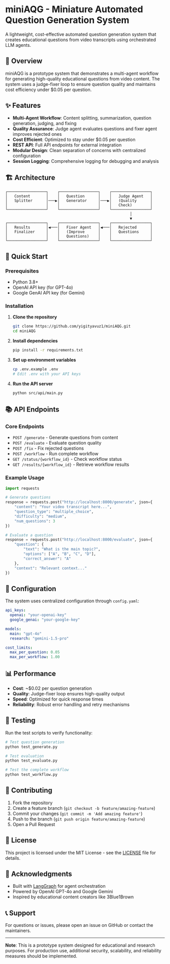 # miniAQG - Miniature Automated Question Generation System

A lightweight, cost-effective automated question generation system that creates educational questions from video transcripts using orchestrated LLM agents.

## 🎯 Overview

miniAQG is a prototype system that demonstrates a multi-agent workflow for generating high-quality educational questions from video content. The system uses a judge-fixer loop to ensure question quality and maintains cost efficiency under $0.05 per question.

## ✨ Features

- **Multi-Agent Workflow**: Content splitting, summarization, question generation, judging, and fixing
- **Quality Assurance**: Judge agent evaluates questions and fixer agent improves rejected ones
- **Cost Efficient**: Optimized to stay under $0.05 per question
- **REST API**: Full API endpoints for external integration
- **Modular Design**: Clean separation of concerns with centralized configuration
- **Session Logging**: Comprehensive logging for debugging and analysis

## 🏗️ Architecture

```
┌─────────────────┐    ┌─────────────────┐    ┌─────────────────┐
│   Content       │    │   Question      │    │   Judge Agent   │
│   Splitter      │───▶│   Generator     │───▶│   (Quality      │
│                 │    │                 │    │   Check)        │
└─────────────────┘    └─────────────────┘    └─────────────────┘
                                                       │
                                                       ▼
┌─────────────────┐    ┌─────────────────┐    ┌─────────────────┐
│   Results       │◀───│   Fixer Agent   │◀───│   Rejected      │
│   Finalizer     │    │   (Improve      │    │   Questions     │
│                 │    │   Questions)    │    │                 │
└─────────────────┘    └─────────────────┘    └─────────────────┘
```

## 🚀 Quick Start

### Prerequisites

- Python 3.8+
- OpenAI API key (for GPT-4o)
- Google GenAI API key (for Gemini)

### Installation

1. **Clone the repository**
   ```bash
   git clone https://github.com/yigityavuz1/miniAQG.git
   cd miniAQG
   ```

2. **Install dependencies**
   ```bash
   pip install -r requirements.txt
   ```

3. **Set up environment variables**
   ```bash
   cp .env.example .env
   # Edit .env with your API keys
   ```

4. **Run the API server**
   ```bash
   python src/api/main.py
   ```

## 📚 API Endpoints

### Core Endpoints

- `POST /generate` - Generate questions from content
- `POST /evaluate` - Evaluate question quality
- `POST /fix` - Fix rejected questions
- `POST /workflow` - Run complete workflow
- `GET /status/{workflow_id}` - Check workflow status
- `GET /results/{workflow_id}` - Retrieve workflow results

### Example Usage

```python
import requests

# Generate questions
response = requests.post("http://localhost:8000/generate", json={
    "content": "Your video transcript here...",
    "question_type": "multiple_choice",
    "difficulty": "medium",
    "num_questions": 3
})

# Evaluate a question
response = requests.post("http://localhost:8000/evaluate", json={
    "question": {
        "text": "What is the main topic?",
        "options": ["A", "B", "C", "D"],
        "correct_answer": "A"
    },
    "context": "Relevant context..."
})
```

## 🔧 Configuration

The system uses centralized configuration through `config.yaml`:

```yaml
api_keys:
  openai: "your-openai-key"
  google_genai: "your-google-key"

models:
  main: "gpt-4o"
  research: "gemini-1.5-pro"

cost_limits:
  max_per_question: 0.05
  max_per_workflow: 1.00
```

## 📊 Performance

- **Cost**: ~$0.02 per question generation
- **Quality**: Judge-fixer loop ensures high-quality output
- **Speed**: Optimized for quick response times
- **Reliability**: Robust error handling and retry mechanisms

## 🧪 Testing

Run the test scripts to verify functionality:

```bash
# Test question generation
python test_generate.py

# Test evaluation
python test_evaluate.py

# Test the complete workflow
python test_workflow.py
```

## 🤝 Contributing

1. Fork the repository
2. Create a feature branch (`git checkout -b feature/amazing-feature`)
3. Commit your changes (`git commit -m 'Add amazing feature'`)
4. Push to the branch (`git push origin feature/amazing-feature`)
5. Open a Pull Request

## 📝 License

This project is licensed under the MIT License - see the [LICENSE](LICENSE) file for details.

## 🙏 Acknowledgments

- Built with [LangGraph](https://github.com/langchain-ai/langgraph) for agent orchestration
- Powered by OpenAI GPT-4o and Google Gemini
- Inspired by educational content creators like 3Blue1Brown

## 📞 Support

For questions or issues, please open an issue on GitHub or contact the maintainers.

---

**Note**: This is a prototype system designed for educational and research purposes. For production use, additional security, scalability, and reliability measures should be implemented. 